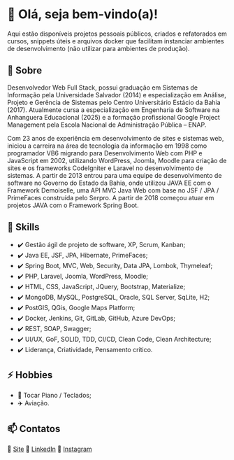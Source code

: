 # 👋 Olá, seja bem-vindo(a)!

Aqui estão disponíveis projetos pessoais públicos, criados e refatorados em cursos, snippets úteis e arquivos docker que facilitam instanciar ambientes de desenvolvimento (não utilizar para ambientes de produção).

## 🙂 Sobre

Desenvolvedor Web Full Stack, possui graduação em Sistemas de Informação pela Universidade Salvador (2014) e especialização em Análise, Projeto e Gerência de Sistemas pelo Centro Universitário Estácio da Bahia (2017). Atualmente cursa a especialização em Engenharia de Software na Anhanguera Educacional (2025) e a formação profissional Google Project Management pela Escola Nacional de Administração Pública – ENAP.

Com 23 anos de experiência em desenvolvimento de sites e sistemas web, iniciou a carreira na área de tecnologia da informação em 1998 como programador VB6 migrando para Desenvolvimento Web com PHP e JavaScript em 2002, utilizando WordPress, Joomla, Moodle para criação de sites e os frameworks CodeIgniter e Laravel no desenvolvimento de sistemas. A partir de 2013 entrou para uma equipe de desenvolvimento de software no Governo do Estado da Bahia, onde utilizou JAVA EE com o Framework Demoiselle, uma API MVC Java Web com base no JSF / JPA / PrimeFaces construída pelo Serpro. A partir de 2018 começou atuar em projetos JAVA com o Framework Spring Boot.

## 🧰 Skills
- ✔️ Gestão ágil de projeto de software, XP, Scrum, Kanban;
- ✔️ Java EE, JSF, JPA, Hibernate, PrimeFaces;
- ✔️ Spring Boot, MVC, Web, Security, Data JPA, Lombok, Thymeleaf;
- ✔️ PHP, Laravel, Joomla, WordPress, Moodle;
- ✔️ HTML, CSS, JavaScript, JQuery, Bootstrap, Materialize;
- ✔️ MongoDB, MySQL, PostgreSQL, Oracle, SQL Server, SqLite, H2;
- ✔️ PostGIS, QGis, Google Maps Platform;
- ✔️ Docker, Jenkins, Git, GitLab, GitHub, Azure DevOps;
- ✔️ REST, SOAP, Swagger; 
- ✔️ UI/UX, GoF, SOLID, TDD, CI/CD, Clean Code, Clean Architecture;
- ✔️ Liderança, Criatividade, Pensamento crítico.

## ⚡ Hobbies
- 🎹 Tocar Piano / Teclados;
- ✈️ Aviação.

## 📫 Contatos
🔗 [Site](https://eduardobelem.com.br/)
🔗 [LinkedIn](https://www.linkedin.com/in/edumanoel/)
🔗 [Instagram](https://www.instagram.com/eduardobelemteclas/)
